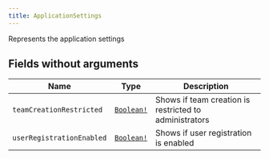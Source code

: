 ```yaml
---
title: ApplicationSettings
---
```


Represents the application settings

## Fields without arguments

| Name | Type | Description |
|------|------|-------------|
| `teamCreationRestricted` | [`Boolean!`](../scalar/boolean.md) | Shows if team creation is restricted to administrators |
| `userRegistrationEnabled` | [`Boolean!`](../scalar/boolean.md) | Shows if user registration is enabled |

